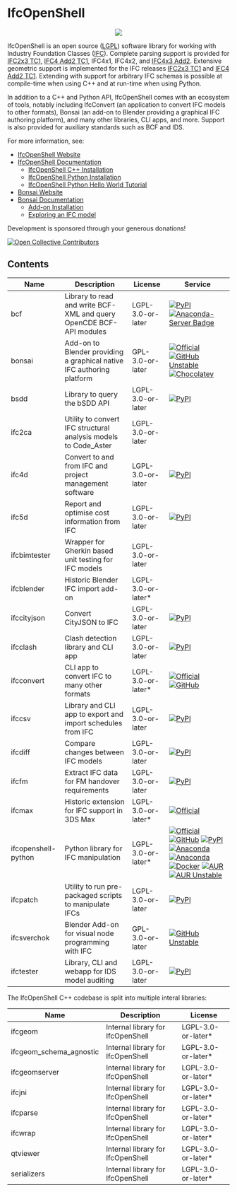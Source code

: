 
IfcOpenShell 
============

<p align="center">
<img src="https://github.com/IfcOpenShell/IfcOpenShell/assets/88302/34901387-e2dd-4a0c-8e38-9ffc32a66cde">
</p>


IfcOpenShell is an open source ([LGPL]) software library for working with Industry Foundation Classes ([IFC]). Complete
parsing support is provided for [IFC2x3 TC1], [IFC4 Add2 TC1], IFC4x1, IFC4x2, and [IFC4x3 Add2]. Extensive geometric support
is implemented for the IFC releases [IFC2x3 TC1] and [IFC4 Add2 TC1]. Extending with support for arbitrary IFC schemas
is possible at compile-time when using C++ and at run-time when using Python.

In addition to a C++ and Python API, IfcOpenShell comes with an ecosystem of tools, notably including IfcConvert (an application
to convert IFC models to other formats), Bonsai (an add-on to Blender providing a graphical IFC authoring platform),
and many other libraries, CLI apps, and more. Support is also provided for auxiliary standards such as BCF and IDS.

For more information, see:

* [IfcOpenShell Website](http://ifcopenshell.org)
* [IfcOpenShell Documentation](https://docs.ifcopenshell.org)
  * [IfcOpenShell C++ Installation](https://docs.ifcopenshell.org/ifcopenshell/installation.html)
  * [IfcOpenShell Python Installation](https://docs.ifcopenshell.org/ifcopenshell-python/installation.html)
  * [IfcOpenShell Python Hello World Tutorial](https://docs.ifcopenshell.org/ifcopenshell-python/hello_world.html)
* [Bonsai Website](https://bonsaibim.org)
* [Bonsai Documentation](https://docs.bonsaibim.org/index.html)
  * [Add-on Installation](https://docs.bonsaibim.org/quickstart/installation.html)
  * [Exploring an IFC model](https://docs.bonsaibim.org/quickstart/explore_model.html)
 
Development is sponsored through your generous donations!

[![Open Collective Contributors](https://img.shields.io/opencollective/all/opensourcebim?label=Sponsors&color=22ce5f)](https://opencollective.com/opensourcebim/)

Contents
--------

| Name                      | Description                                                           | License             | Service |
| ------------------------- | --------------------------------------------------------------------- | ------------------- | ------- |
| bcf                       | Library to read and write BCF-XML and query OpenCDE BCF-API modules   | LGPL-3.0-or-later   | [![PyPI](https://img.shields.io/pypi/v/bcf-client?label=PyPI&color=006dad)](https://pypi.org/project/bcf-client/) [![Anaconda-Server Badge](https://anaconda.org/conda-forge/bcf-client/badges/version.svg)](https://anaconda.org/conda-forge/bcf-client) |
| bonsai                    | Add-on to Blender providing a graphical native IFC authoring platform | GPL-3.0-or-later    | [![Official](https://img.shields.io/badge/BonsaiBIM.org-Download-70ba35)](https://bonsaibim.org/download.html) [![GitHub Unstable](https://img.shields.io/github/v/release/ifcopenshell/ifcopenshell?filter=bonsai-*&label=GitHub-Unstable&color=f6f8fa)](https://github.com/IfcOpenShell/IfcOpenShell/releases?q=bonsai&expanded=true) [![Chocolatey](https://img.shields.io/chocolatey/v/blenderbim-nightly?label=Chocolatey&color=5c9fd8)](https://community.chocolatey.org/packages/blenderbim-nightly/) |
| bsdd                      | Library to query the bSDD API                                         | LGPL-3.0-or-later   | [![PyPI](https://img.shields.io/pypi/v/bsdd?label=PyPI&color=006dad)](https://pypi.org/project/bsdd/) |
| ifc2ca                    | Utility to convert IFC structural analysis models to Code_Aster       | LGPL-3.0-or-later   |
| ifc4d                     | Convert to and from IFC and project management software               | LGPL-3.0-or-later   | [![PyPI](https://img.shields.io/pypi/v/ifc4d?label=PyPI&color=006dad)](https://pypi.org/project/ifc4d/) |
| ifc5d                     | Report and optimise cost information from IFC                         | LGPL-3.0-or-later   | [![PyPI](https://img.shields.io/pypi/v/ifc5d?label=PyPI&color=006dad)](https://pypi.org/project/ifc5d/) |
| ifcbimtester              | Wrapper for Gherkin based unit testing for IFC models                 | LGPL-3.0-or-later   |
| ifcblender                | Historic Blender IFC import add-on                                    | LGPL-3.0-or-later\* |
| ifccityjson               | Convert CityJSON to IFC                                               | LGPL-3.0-or-later   | [![PyPI](https://img.shields.io/pypi/v/ifccityjson?label=PyPI&color=006dad)](https://pypi.org/project/ifccityjson/) |
| ifcclash                  | Clash detection library and CLI app                                   | LGPL-3.0-or-later   | [![PyPI](https://img.shields.io/pypi/v/ifcclash?label=PyPI&color=006dad)](https://pypi.org/project/ifcclash/) |
| ifcconvert                | CLI app to convert IFC to many other formats                          | LGPL-3.0-or-later\* | [![Official](https://img.shields.io/badge/IfcOpenShell.org-Download-70ba35)](https://docs.ifcopenshell.org/ifcconvert/installation.html) [![GitHub](https://img.shields.io/github/v/release/ifcopenshell/ifcopenshell?filter=ifcconvert-*&label=GitHub&color=f6f8fa)](https://github.com/IfcOpenShell/IfcOpenShell/releases?q=ifcconvert&expanded=true)
| ifccsv                    | Library and CLI app to export and import schedules from IFC           | LGPL-3.0-or-later   | [![PyPI](https://img.shields.io/pypi/v/ifccsv?label=PyPI&color=006dad)](https://pypi.org/project/ifccsv/) |
| ifcdiff                   | Compare changes between IFC models                                    | LGPL-3.0-or-later   | [![PyPI](https://img.shields.io/pypi/v/ifcdiff?label=PyPI&color=006dad)](https://pypi.org/project/ifcdiff/) |
| ifcfm                     | Extract IFC data for FM handover requirements                         | LGPL-3.0-or-later   | [![PyPI](https://img.shields.io/pypi/v/ifcfm?label=PyPI&color=006dad)](https://pypi.org/project/ifcfm/) |
| ifcmax                    | Historic extension for IFC support in 3DS Max                         | LGPL-3.0-or-later\* | [![Official](https://img.shields.io/badge/IfcOpenShell.org-Download-70ba35)](https://docs.ifcopenshell.org/ifcmax.html)
| ifcopenshell-python       | Python library for IFC manipulation                                   | LGPL-3.0-or-later\* | [![Official](https://img.shields.io/badge/IfcOpenShell.org-Download-70ba35)](https://docs.ifcopenshell.org/ifcopenshell-python/installation.html) [![GitHub](https://img.shields.io/github/v/release/ifcopenshell/ifcopenshell?filter=ifcopenshell-python-*&label=GitHub&color=f6f8fa)](https://github.com/IfcOpenShell/IfcOpenShell/releases?q=ifcopenshell-python&expanded=true) [![PyPI](https://img.shields.io/pypi/v/ifcopenshell?label=PyPI&color=006dad)](https://pypi.org/project/ifcopenshell/) [![Anaconda](https://img.shields.io/conda/vn/conda-forge/ifcopenshell?label=Anaconda&color=43b02a)](https://anaconda.org/conda-forge/ifcopenshell) [![Anaconda](https://img.shields.io/conda/vn/ifcopenshell/ifcopenshell?label=Anaconda-Unstable&color=43b02a)](https://anaconda.org/ifcopenshell/ifcopenshell) [![Docker](https://img.shields.io/docker/pulls/aecgeeks/ifcopenshell?label=Docker&color=1D63ED)](https://hub.docker.com/r/aecgeeks/ifcopenshell) [![AUR](https://img.shields.io/aur/version/ifcopenshell?label=AUR&color=1793d1)](https://aur.archlinux.org/packages/ifcopenshell) [![AUR Unstable](https://img.shields.io/aur/version/ifcopenshell-git?label=AUR-Unstable&color=1793d1)](https://aur.archlinux.org/packages/ifcopenshell-git) |
| ifcpatch                  | Utility to run pre-packaged scripts to manipulate IFCs                | LGPL-3.0-or-later   | [![PyPI](https://img.shields.io/pypi/v/ifcpatch?label=PyPI&color=006dad)](https://pypi.org/project/ifcpatch/) |
| ifcsverchok               | Blender Add-on for visual node programming with IFC                   | GPL-3.0-or-later    | [![GitHub Unstable](https://img.shields.io/github/v/release/ifcopenshell/ifcopenshell?filter=ifcsverchok-*.*.*.*&label=GitHub-Unstable&color=f6f8fa)](https://github.com/IfcOpenShell/IfcOpenShell/releases?q=ifcsverchok&expanded=true)
| ifctester                 | Library, CLI and webapp for IDS model auditing                        | LGPL-3.0-or-later   | [![PyPI](https://img.shields.io/pypi/v/ifctester?label=PyPI&color=006dad)](https://pypi.org/project/ifctester/) |

The IfcOpenShell C++ codebase is split into multiple interal libraries:

| Name                      | Description                                                           | License             |
| ------------------------- | --------------------------------------------------------------------- | ------------------- |
| ifcgeom                   | Internal library for IfcOpenShell                                     | LGPL-3.0-or-later\* |
| ifcgeom\_schema\_agnostic | Internal library for IfcOpenShell                                     | LGPL-3.0-or-later\* |
| ifcgeomserver             | Internal library for IfcOpenShell                                     | LGPL-3.0-or-later\* |
| ifcjni                    | Internal library for IfcOpenShell                                     | LGPL-3.0-or-later\* |
| ifcparse                  | Internal library for IfcOpenShell                                     | LGPL-3.0-or-later\* |
| ifcwrap                   | Internal library for IfcOpenShell                                     | LGPL-3.0-or-later\* |
| qtviewer                  | Internal library for IfcOpenShell                                     | LGPL-3.0-or-later\* |
| serializers               | Internal library for IfcOpenShell                                     | LGPL-3.0-or-later\* |

[LGPL]: https://github.com/IfcOpenShell/IfcOpenShell/tree/master/COPYING.LESSER "LGPL-3.0-or-later"
[IFC]: https://technical.buildingsmart.org/standards/ifc/ "IFC"
[IFC2x3 TC1]: https://standards.buildingsmart.org/IFC/RELEASE/IFC2x3/TC1/HTML/ "IFC2x3 TC1"
[IFC4 Add2 TC1]: https://standards.buildingsmart.org/IFC/RELEASE/IFC4/ADD2_TC1/HTML/ "IFC4 Add2 TC1"
[IFC4x3 Add2]: https://standards.buildingsmart.org/IFC/RELEASE/IFC4_3/ "IFC4x3 Add2"
[Visual Studio]: https://www.visualstudio.com/ "Visual Studio"
[Visual C++ Build Tools]: http://landinghub.visualstudio.com/visual-cpp-build-tools "Visual C++ Build Tools"
[MSYS2]: https://msys2.github.io/ "MSYS2"
[win/readme.md]: https://github.com/IfcOpenShell/IfcOpenShell/tree/master/win/readme.md "win/readme.md"
[nix/build-all.py]: https://github.com/IfcOpenShell/IfcOpenShell/tree/master/nix/build-all.py "nix/build-all.py"
